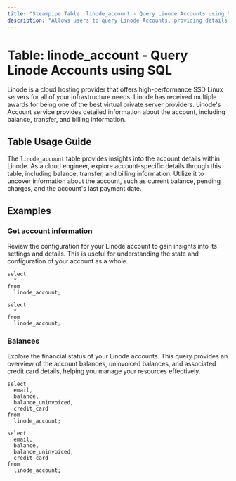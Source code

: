 ```yaml
---
title: "Steampipe Table: linode_account - Query Linode Accounts using SQL"
description: "Allows users to query Linode Accounts, providing details about the account, including balance, transfer, and billing information."
---
```


# Table: linode_account - Query Linode Accounts using SQL

Linode is a cloud hosting provider that offers high-performance SSD Linux servers for all of your infrastructure needs. Linode has received multiple awards for being one of the best virtual private server providers. Linode's Account service provides detailed information about the account, including balance, transfer, and billing information.

## Table Usage Guide

The `linode_account` table provides insights into the account details within Linode. As a cloud engineer, explore account-specific details through this table, including balance, transfer, and billing information. Utilize it to uncover information about the account, such as current balance, pending charges, and the account's last payment date.

## Examples

### Get account information
Review the configuration for your Linode account to gain insights into its settings and details. This is useful for understanding the state and configuration of your account as a whole.

```sql+postgres
select
  *
from
  linode_account;
```

```sql+sqlite
select
  *
from
  linode_account;
```

### Balances
Explore the financial status of your Linode accounts. This query provides an overview of the account balances, uninvoiced balances, and associated credit card details, helping you manage your resources effectively.

```sql+postgres
select
  email,
  balance,
  balance_uninvoiced,
  credit_card
from
  linode_account;
```

```sql+sqlite
select
  email,
  balance,
  balance_uninvoiced,
  credit_card
from
  linode_account;
```